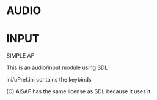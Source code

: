 # AUDIO

# INPUT

SIMPLE AF

This is an audio/input module using SDL

ini/uPref.ini contains the keybinds


(C) AISAF has the same license as SDL because it uses it